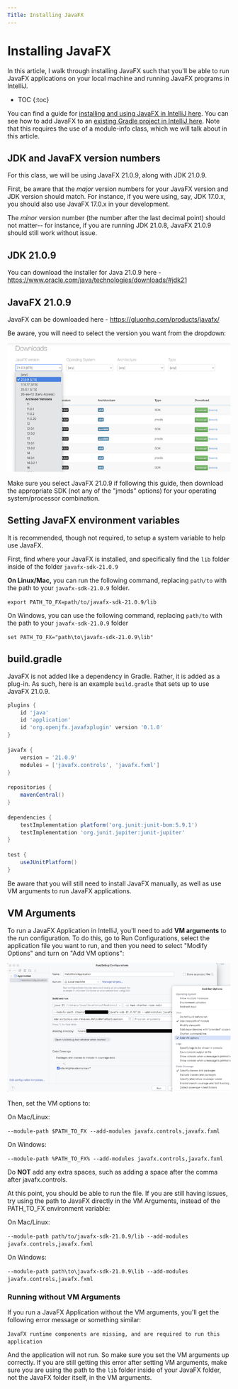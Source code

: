 ```yaml
---
Title: Installing JavaFX
---
```


# Installing JavaFX

In this article, I walk through installing JavaFX such that you'll be able to run JavaFX applications on your local machine and running JavaFX programs in IntelliJ.

* TOC
{:toc}

You can find a guide for [installing and using JavaFX in IntelliJ here](https://openjfx.io/openjfx-docs/#IDE-Intellij). You can see how to add JavaFX to an [existing Gradle project in IntelliJ here](https://openjfx.io/openjfx-docs/#IDE-Intellij). Note that this requires the use of a module-info class, which we will talk about in this article.


## JDK and JavaFX version numbers

For this class, we will be using JavaFX 21.0.9, along with JDK 21.0.9. 

First, be aware that the _major_ version numbers for your JavaFX version and JDK version should match. For instance, if you were using, say, JDK 17.0.x, you should also use JavaFX 17.0.x in your development. 

The _minor_ version number (the number after the last decimal point) should not matter-- for instance, if you are running JDK 21.0.8, JavaFX 21.0.9 should still work without issue.

## JDK 21.0.9

You can download the installer for Java 21.0.9 here - https://www.oracle.com/java/technologies/downloads/#jdk21 

## JavaFX 21.0.9

JavaFX can be downloaded here - https://gluonhq.com/products/javafx/

Be aware, you will need to select the version you want from the dropdown:

![version_dropdown.png](../img/installing/version21_dropdown.png)

Make sure you select JavaFX 21.0.9 if following this guide, then download the appropriate SDK (not any of the "jmods" options) for your operating system/processor combination.

## Setting JavaFX environment variables

It is recommended, though not required, to setup a system variable to help use JavaFX.

First, find where your JavaFX is installed, and specifically find the `lib` folder inside of the folder `javafx-sdk-21.0.9`

**On Linux/Mac,** you can run the following command, replacing `path/to` with the path to your `javafx-sdk-21.0.9` folder.

`export PATH_TO_FX=path/to/javafx-sdk-21.0.9/lib`

On Windows, you can use the following command, replacing `path/to` with the path to your `javafx-sdk-21.0.9` folder

`set PATH_TO_FX="path\to\javafx-sdk-21.0.9\lib"`

## build.gradle

JavaFX is not added like a dependency in Gradle. Rather, it is added as a plug-in. As such, here is an example `build.gradle` that sets up to use JavaFX 21.0.9. 

```groovy
plugins {
    id 'java'
    id 'application'
    id 'org.openjfx.javafxplugin' version '0.1.0'
}

javafx {
    version = '21.0.9'
    modules = ['javafx.controls', 'javafx.fxml']
}

repositories {
    mavenCentral()
}

dependencies {
    testImplementation platform('org.junit:junit-bom:5.9.1')
    testImplementation 'org.junit.jupiter:junit-jupiter'
}

test {
    useJUnitPlatform()
}
```

Be aware that you will still need to install JavaFX manually, as well as use VM arguments to run JavaFX applications.

## VM Arguments

To run a JavaFX Application in IntelliJ, you'll need to add **VM arguments** to the run configuration. To do this, go to Run Configurations, select the application file you want to run, and then you need to select "Modify Options" and turn on "Add VM options":

![vm_options.png](../img/installing/vm_options21.png)

Then, set the VM options to:

On Mac/Linux:

`--module-path $PATH_TO_FX --add-modules javafx.controls,javafx.fxml`

On Windows:

`--module-path %PATH_TO_FX% --add-modules javafx.controls,javafx.fxml`

Do **NOT** add any extra spaces, such as adding a space after the comma after javafx.controls.

At this point, you should be able to run the file. If you are still having issues, try using the path to JavaFX directly in the VM Arguments, instead of the PATH_TO_FX environment variable: 

On Mac/Linux:

`--module-path path/to/javafx-sdk-21.0.9/lib --add-modules javafx.controls,javafx.fxml`

On Windows:

`--module-path path\to\javafx-sdk-21.0.9\lib --add-modules javafx.controls,javafx.fxml`

### Running without VM Arguments

If you run a JavaFX Application without the VM arguments, you'll get the following error message or something similar:

`JavaFX runtime components are missing, and are required to run this application`

And the application will not run. So make sure you set the VM arguments up correctly. If you are still getting this error after setting VM arguments, make sure you are using the path to the `lib` folder inside of your JavaFX folder, not the JavaFX folder itself, in the VM arguments.

